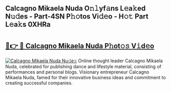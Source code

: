 ## Calcagno Mikaela Nuda O𝚗𝚕yf𝚊ns L𝚎a𝚔ed N𝚞𝚍es - Part-4SN P𝚑𝚘tos Vi𝚍𝚎o - H𝚘𝚝 Part L𝚎a𝚔s 0XHRa

# <h2><a href="http://kf15x5.oniu.top/?m=Calcagno+Mikaela+Nuda">🔗👉 🔴 Calcagno Mikaela Nuda P𝚑ot𝚘𝚜 V𝚒d𝚎o</a></h2>

[![Calcagno Mikaela Nuda Nu𝚍e𝚜](https://i.imgur.com/0qMVB7G.gif)](http://kf15x5.oniu.top/?m=Calcagno+Mikaela+Nuda)
Online thought leader Calcagno Mikaela Nuda, celebrated for publishing dance and lifestyle material, consisting of performances and personal blogs. Visionary entrepreneur Calcagno Mikaela Nuda, famed for their innovative business ideas and commitment to creating successful companies.  
